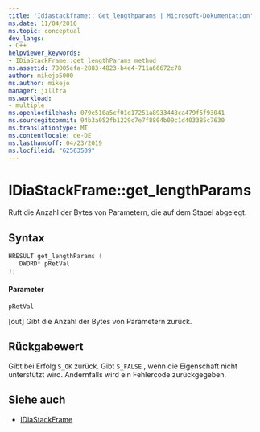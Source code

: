 ```yaml
---
title: 'Idiastackframe:: Get_lengthparams | Microsoft-Dokumentation'
ms.date: 11/04/2016
ms.topic: conceptual
dev_langs:
- C++
helpviewer_keywords:
- IDiaStackFrame::get_lengthParams method
ms.assetid: 78005efa-2883-4823-b4e4-711a66672c78
author: mikejo5000
ms.author: mikejo
manager: jillfra
ms.workload:
- multiple
ms.openlocfilehash: 079e510a5cf01d17251a8933448ca479f5f93041
ms.sourcegitcommit: 94b3a052fb1229c7e7f8804b09c1d403385c7630
ms.translationtype: MT
ms.contentlocale: de-DE
ms.lasthandoff: 04/23/2019
ms.locfileid: "62563509"
---
```

# <a name="idiastackframegetlengthparams"></a>IDiaStackFrame::get_lengthParams
Ruft die Anzahl der Bytes von Parametern, die auf dem Stapel abgelegt.

## <a name="syntax"></a>Syntax

```C++
HRESULT get_lengthParams ( 
   DWORD* pRetVal
);
```

#### <a name="parameters"></a>Parameter
 `pRetVal`

[out] Gibt die Anzahl der Bytes von Parametern zurück.

## <a name="return-value"></a>Rückgabewert
 Gibt bei Erfolg `S_OK` zurück. Gibt `S_FALSE` , wenn die Eigenschaft nicht unterstützt wird. Andernfalls wird ein Fehlercode zurückgegeben.

## <a name="see-also"></a>Siehe auch
- [IDiaStackFrame](../../debugger/debug-interface-access/idiastackframe.md)